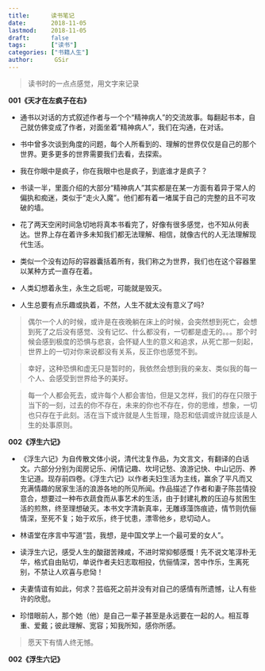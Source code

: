 ```yaml
---
title:      读书笔记
date:       2018-11-05
lastmod:    2018-11-05
draft:      false
tags:       ["读书"]
categories: ["书籍人生"]
author:      GSir
---
```


> 读书时的一点点感觉，用文字来记录

<!--more-->

**001《天才在左疯子在右》**

- 通书以对话的方式叙述作者与一个个“精神病人”的交流故事。每翻起书本，自己就仿佛变成了作者，对面坐着“精神病人”，我们在沟通，在对话。

- 书中曾多次谈到角度的问题，每个人所看到的、理解的世界仅仅是自己的那个世界。更多更多的世界需要我们去看，去探索。

- 我在你眼中是疯子，你在我眼中也是疯子，到底谁才是疯子？

- 书读一半，里面介绍的大部分“精神病人”其实都是在某一方面有着异于常人的偏执和痴迷，类似于“走火入魔”。他们都有着一堵属于自己的完整的且不可攻破的墙。

- 花了两天空闲时间急切地将真本书看完了，好像有很多感觉，也不知从何表达。世界上存在着许多未知我们都无法理解、相信，就像古代的人无法理解现代生活。

- 类似一个没有边际的容器囊括着所有，我们称之为世界，我们也在这个容器里以某种方式一直存在着。

- 人类幻想着永生，永生之后呢，可能就是毁灭。

- 人生总要有点乐趣或执着，不然，人生不就太没有意义了吗?

> 偶尔一个人的时候，或许是在夜晚躺在床上的时候，会突然想到死亡，会想到死了之后没有感觉、没有记忆、什么都没有，一切都是虚无的。。。那个时候会感到极度的恐惧与悲哀，会怀疑人生的意义和追求，从死亡那一刻起，世界上的一切对你来说都没有关系，反正你也感觉不到。

> 幸好，这种恐惧和虚无只是暂时的，我依然会想到我的亲友、类似我的每一个人、会感受到世界给予的美好。

> 每一个人都会死去，或许每个人都会害怕，但是又怎样，我们的存在只限于当下的一刻，过去的你不存在，未来的你也不存在，你的思维，想象，一切也只存在于此刻。活在当下或许就是人生哲理，隐忍和低调或许就应该是人生的处事原则。

**002《浮生六记》**

- 《浮生六记》为自传散文体小说，清代沈复作品，为文言文，有翻译的白话文。六部分分别为闺房记乐、闲情记趣、坎坷记愁、浪游记快、中山记历、养生记道。现存前四卷。《浮生六记》以作者夫妇生活为主线，赢余了平凡而又充满情趣的居家生活的浪游各地的所见所闻。作品描述了作者和妻子陈芸情投意合，想要过一种布衣蔬食而从事艺术的生活，由于封建礼教的压迫与贫困生活的煎熬，终至理想破灭。本书文字清新真率，无雕琢藻饰痕迹，情节则伉俪情深，至死不复；始于欢乐，终于忧患，漂零他乡，悲切动人。

- 林语堂在序言中写道“芸，我想，是中国文学上一个最可爱的女人”。

- 读浮生六记，感受人生的酸甜苦辣咸，不进时常抑郁感慨！先不说文笔淳朴无华，格式自由贴切，单说作者夫妇志取相投，伉俪情深，苦中作乐，生离死别，不禁让人欢喜与悲恸！

- 夫妻情谊有如此，何求？芸临死之前并没有对自己的感情有所遗憾，让人有些许的欣慰。

- 珍惜眼前人，那个她（他）是自己一辈子甚至是永远要在一起的人。相互尊重、爱戴；彼此理解、宽容；知我所知，感你所感。

> 愿天下有情人终无憾。


**002《浮生六记》**
